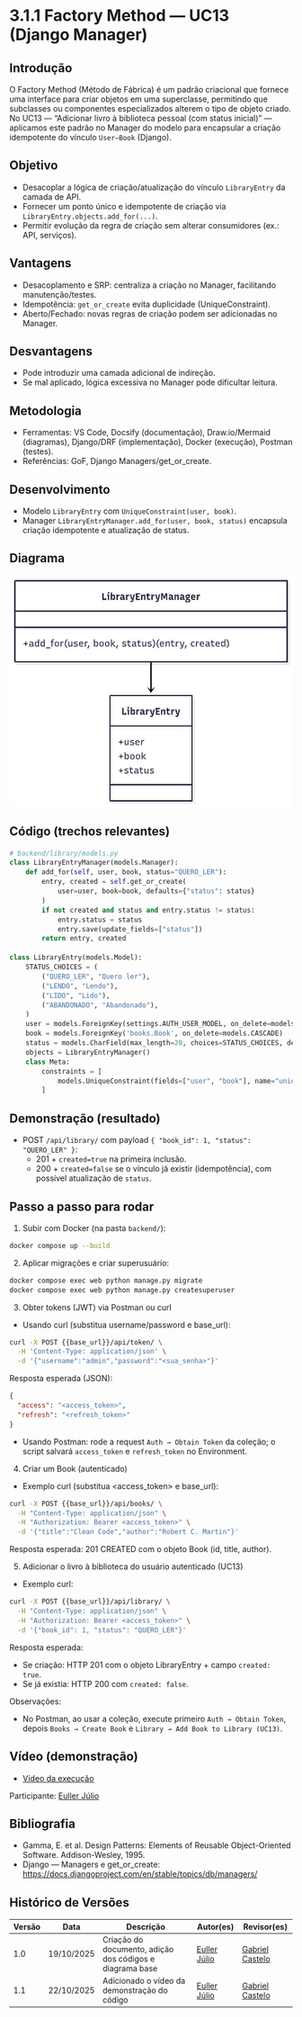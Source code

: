 # 3.1.1 Factory Method — UC13 (Django Manager)

## Introdução
O Factory Method (Método de Fábrica) é um padrão criacional que fornece uma interface para criar objetos em uma superclasse, permitindo que subclasses ou componentes especializados alterem o tipo de objeto criado. No UC13 — “Adicionar livro à biblioteca pessoal (com status inicial)” — aplicamos este padrão no Manager do modelo para encapsular a criação idempotente do vínculo `User–Book` (Django).

## Objetivo
- Desacoplar a lógica de criação/atualização do vínculo `LibraryEntry` da camada de API.
- Fornecer um ponto único e idempotente de criação via `LibraryEntry.objects.add_for(...)`.
- Permitir evolução da regra de criação sem alterar consumidores (ex.: API, serviços).

## Vantagens
- Desacoplamento e SRP: centraliza a criação no Manager, facilitando manutenção/testes.
- Idempotência: `get_or_create` evita duplicidade (UniqueConstraint).
- Aberto/Fechado: novas regras de criação podem ser adicionadas no Manager.

## Desvantagens
- Pode introduzir uma camada adicional de indireção.
- Se mal aplicado, lógica excessiva no Manager pode dificultar leitura.

## Metodologia
- Ferramentas: VS Code, Docsify (documentação), Draw.io/Mermaid (diagramas), Django/DRF (implementação), Docker (execução), Postman (testes).
- Referências: GoF, Django Managers/get_or_create.

## Desenvolvimento
- Modelo `LibraryEntry` com `UniqueConstraint(user, book)`.
- Manager `LibraryEntryManager.add_for(user, book, status)` encapsula criação idempotente e atualização de status.

## Diagrama 
![Diagrama](../assets/diagramaFactoryUC13.png)

## Código (trechos relevantes)
```python
# backend/library/models.py
class LibraryEntryManager(models.Manager):
    def add_for(self, user, book, status="QUERO_LER"):
        entry, created = self.get_or_create(
            user=user, book=book, defaults={"status": status}
        )
        if not created and status and entry.status != status:
            entry.status = status
            entry.save(update_fields=["status"])
        return entry, created

class LibraryEntry(models.Model):
    STATUS_CHOICES = (
        ("QUERO_LER", "Quero ler"),
        ("LENDO", "Lendo"),
        ("LIDO", "Lido"),
        ("ABANDONADO", "Abandonado"),
    )
    user = models.ForeignKey(settings.AUTH_USER_MODEL, on_delete=models.CASCADE)
    book = models.ForeignKey('books.Book', on_delete=models.CASCADE)
    status = models.CharField(max_length=20, choices=STATUS_CHOICES, default="QUERO_LER")
    objects = LibraryEntryManager()
    class Meta:
        constraints = [
            models.UniqueConstraint(fields=["user", "book"], name="unique_user_book")
        ]
```

## Demonstração (resultado)
- POST `/api/library/` com payload `{ "book_id": 1, "status": "QUERO_LER" }`:
  - 201 + `created=true` na primeira inclusão.
  - 200 + `created=false` se o vínculo já existir (idempotência), com possível atualização de `status`.

## Passo a passo para rodar
1) Subir com Docker (na pasta `backend/`):
```bash
docker compose up --build
```
2) Aplicar migrações e criar superusuário:
```bash
docker compose exec web python manage.py migrate
docker compose exec web python manage.py createsuperuser
```
3) Obter tokens (JWT) via Postman ou curl

- Usando curl (substitua username/password e base_url):

```bash
curl -X POST {{base_url}}/api/token/ \
  -H 'Content-Type: application/json' \
  -d '{"username":"admin","password":"<sua_senha>"}'
```

Resposta esperada (JSON):

```json
{
  "access": "<access_token>",
  "refresh": "<refresh_token>"
}
```

- Usando Postman: rode a request `Auth → Obtain Token` da coleção; o script salvará `access_token` e `refresh_token` no Environment.

4) Criar um Book (autenticado)

- Exemplo curl (substitua <access_token> e base_url):

```bash
curl -X POST {{base_url}}/api/books/ \
  -H "Content-Type: application/json" \
  -H "Authorization: Bearer <access_token>" \
  -d '{"title":"Clean Code","author":"Robert C. Martin"}'
```

Resposta esperada: 201 CREATED com o objeto Book (id, title, author).

5) Adicionar o livro à biblioteca do usuário autenticado (UC13)

- Exemplo curl:

```bash
curl -X POST {{base_url}}/api/library/ \
  -H "Content-Type: application/json" \
  -H "Authorization: Bearer <access_token>" \
  -d '{"book_id": 1, "status": "QUERO_LER"}'
```

Resposta esperada:

- Se criação: HTTP 201 com o objeto LibraryEntry + campo `created: true`.
- Se já existia: HTTP 200 com `created: false`.

Observações:
- No Postman, ao usar a coleção, execute primeiro `Auth → Obtain Token`, depois `Books → Create Book` e `Library → Add Book to Library (UC13)`.


## Vídeo (demonstração)
- [Vídeo da execução](https://drive.google.com/file/d/1T93AZjNB4CKZI8qosw8IPjmXtamsgJMT/view?usp=sharing)

Participante: [Euller Júlio](https://github.com/Potatoyz908)
## Bibliografia
- Gamma, E. et al. Design Patterns: Elements of Reusable Object-Oriented Software. Addison-Wesley, 1995.
- Django — Managers e get_or_create: https://docs.djangoproject.com/en/stable/topics/db/managers/

## Histórico de Versões
| Versão | Data       | Descrição                                   | Autor(es)          | Revisor(es) |
|--------|------------|---------------------------------------------|--------------------|-------------|
| 1.0    | 19/10/2025 | Criação do documento, adição dos códigos e diagrama base  | [Euller Júlio](https://www.github.com/Potatoyz908) | [Gabriel Castelo](https://github.com/GabrielCastelo-31)           |
| 1.1    | 22/10/2025 | Adicionado o vídeo da demonstração do código | [Euller Júlio](https://www.github.com/Potatoyz908) | [Gabriel Castelo](https://github.com/GabrielCastelo-31)           |
